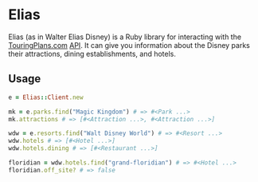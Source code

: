 # Elias

Elias (as in Walter Elias Disney) is a Ruby library for interacting with the [TouringPlans.com](http://touringplans.com) [API](http://touringplans.com/api). It can give you information about the Disney parks their attractions, dining establishments, and hotels.

## Usage

```ruby
e = Elias::Client.new

mk = e.parks.find("Magic Kingdom") # => #<Park ...>
mk.attractions # => [#<Attraction ...>, #<Attraction ...>]

wdw = e.resorts.find("Walt Disney World") # => #<Resort ...>
wdw.hotels # => [#<Hotel ...>]
wdw.hotels.dining # => [#<Restaurant ...>]

floridian = wdw.hotels.find("grand-floridian") # => #<Hotel ...>
floridian.off_site? # => false
```

